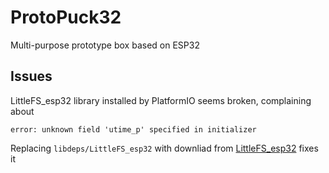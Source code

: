 # ProtoPuck32

Multi-purpose prototype box based on ESP32

## Issues

LittleFS_esp32 library installed by PlatformIO seems broken, complaining about 

```
error: unknown field 'utime_p' specified in initializer
```
Replacing `libdeps/LittleFS_esp32` with downliad from [LittleFS_esp32](https://www.arduinolibraries.info/libraries/little-fs_esp32) fixes it
